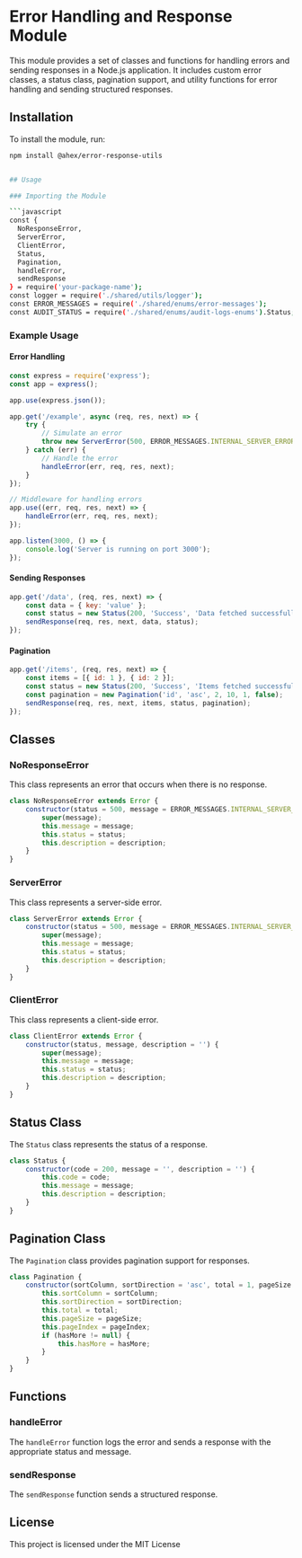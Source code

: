 # Error Handling and Response Module

This module provides a set of classes and functions for handling errors and sending responses in a Node.js application. It includes custom error classes, a status class, pagination support, and utility functions for error handling and sending structured responses.

## Installation

To install the module, run:

```bash
npm install @ahex/error-response-utils


## Usage

### Importing the Module

```javascript
const {
  NoResponseError,
  ServerError,
  ClientError,
  Status,
  Pagination,
  handleError,
  sendResponse
} = require('your-package-name');
const logger = require('./shared/utils/logger');
const ERROR_MESSAGES = require('./shared/enums/error-messages');
const AUDIT_STATUS = require('./shared/enums/audit-logs-enums').Status;
```

### Example Usage

#### Error Handling

```javascript
const express = require('express');
const app = express();

app.use(express.json());

app.get('/example', async (req, res, next) => {
    try {
        // Simulate an error
        throw new ServerError(500, ERROR_MESSAGES.INTERNAL_SERVER_ERROR_500, ERROR_MESSAGES.CONTACT_ADMINISTRATOR);
    } catch (err) {
        // Handle the error
        handleError(err, req, res, next);
    }
});

// Middleware for handling errors
app.use((err, req, res, next) => {
    handleError(err, req, res, next);
});

app.listen(3000, () => {
    console.log('Server is running on port 3000');
});
```

#### Sending Responses

```javascript
app.get('/data', (req, res, next) => {
    const data = { key: 'value' };
    const status = new Status(200, 'Success', 'Data fetched successfully');
    sendResponse(req, res, next, data, status);
});
```

#### Pagination

```javascript
app.get('/items', (req, res, next) => {
    const items = [{ id: 1 }, { id: 2 }];
    const status = new Status(200, 'Success', 'Items fetched successfully');
    const pagination = new Pagination('id', 'asc', 2, 10, 1, false);
    sendResponse(req, res, next, items, status, pagination);
});
```

## Classes

### NoResponseError

This class represents an error that occurs when there is no response.

```javascript
class NoResponseError extends Error {
    constructor(status = 500, message = ERROR_MESSAGES.INTERNAL_SERVER_ERROR_500, description = ERROR_MESSAGES.CONTACT_ADMINISTRATOR) {
        super(message);
        this.message = message;
        this.status = status;
        this.description = description;
    }
}
```

### ServerError

This class represents a server-side error.

```javascript
class ServerError extends Error {
    constructor(status = 500, message = ERROR_MESSAGES.INTERNAL_SERVER_ERROR_500, description = ERROR_MESSAGES.CONTACT_ADMINISTRATOR) {
        super(message);
        this.message = message;
        this.status = status;
        this.description = description;
    }
}
```

### ClientError

This class represents a client-side error.

```javascript
class ClientError extends Error {
    constructor(status, message, description = '') {
        super(message);
        this.message = message;
        this.status = status;
        this.description = description;
    }
}
```

## Status Class

The `Status` class represents the status of a response.

```javascript
class Status {
    constructor(code = 200, message = '', description = '') {
        this.code = code;
        this.message = message;
        this.description = description;
    }
}
```

## Pagination Class

The `Pagination` class provides pagination support for responses.

```javascript
class Pagination {
    constructor(sortColumn, sortDirection = 'asc', total = 1, pageSize = 10, pageIndex = 1, hasMore) {
        this.sortColumn = sortColumn;
        this.sortDirection = sortDirection;
        this.total = total;
        this.pageSize = pageSize;
        this.pageIndex = pageIndex;
        if (hasMore != null) {
            this.hasMore = hasMore;
        }
    }
}
```

## Functions

### handleError

The `handleError` function logs the error and sends a response with the appropriate status and message.

### sendResponse

The `sendResponse` function sends a structured response.

## License

This project is licensed under the MIT License
